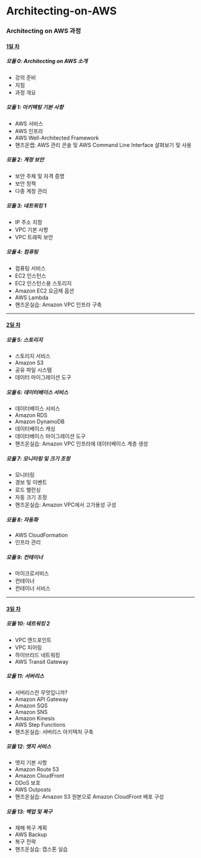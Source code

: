 # Architecting-on-AWS

### Architecting on AWS 과정

#### [1일 차](https://github.com/inguuu/Architecting-on-AWS/wiki/1%EC%9D%BC%EC%B0%A8)

##### 모듈 0: Architecting on AWS 소개
- 강의 준비
- 지침
- 과정 개요

##### 모듈 1: 아키텍팅 기본 사항
- AWS 서비스
- AWS 인프라
- AWS Well-Architected Framework
- 핸즈온랩: AWS 관리 콘솔 및 AWS Command Line Interface 살펴보기 및 사용

##### 모듈 2: 계정 보안

- 보안 주체 및 자격 증명
- 보안 정책
- 다중 계정 관리

##### 모듈 3: 네트워킹 1

- IP 주소 지정
- VPC 기본 사항
- VPC 트래픽 보안

##### 모듈 4: 컴퓨팅

- 컴퓨팅 서비스
- EC2 인스턴스
- EC2 인스턴스용 스토리지
- Amazon EC2 요금제 옵션
- AWS Lambda
- 핸즈온실습: Amazon VPC 인프라 구축

----

#### [2일 차](https://github.com/inguuu/Architecting-on-AWS/wiki/2%EC%9D%BC%EC%B0%A8)

##### 모듈 5: 스토리지

- 스토리지 서비스
- Amazon S3
- 공유 파일 시스템
- 데이터 마이그레이션 도구

##### 모듈 6: 데이터베이스 서비스

- 데이터베이스 서비스
- Amazon RDS
- Amazon DynamoDB
- 데이터베이스 캐싱
- 데이터베이스 마이그레이션 도구
- 핸즈온실습: Amazon VPC 인프라에 데이터베이스 계층 생성

##### 모듈 7: 모니터링 및 크기 조정

- 모니터링
- 경보 및 이벤트
- 로드 밸런싱
- 자동 크기 조정
- 핸즈온실습: Amazon VPC에서 고가용성 구성

##### 모듈 8: 자동화

- AWS CloudFormation
- 인프라 관리

##### 모듈 9: 컨테이너

- 마이크로서비스
- 컨테이너
- 컨테이너 서비스

----

#### [3일 차](https://github.com/inguuu/Architecting-on-AWS/wiki/2%EC%9D%BC%EC%B0%A8)

##### 모듈 10: 네트워킹 2

- VPC 엔드포인트
- VPC 피어링
- 하이브리드 네트워킹
- AWS Transit Gateway

##### 모듈 11: 서버리스

- 서버리스란 무엇입니까?
- Amazon API Gateway
- Amazon SQS
- Amazon SNS
- Amazon Kinesis
- AWS Step Functions
- 핸즈온실습: 서버리스 아키텍처 구축

##### 모듈 12: 엣지 서비스

- 엣지 기본 사항
- Amazon Route 53
- Amazon CloudFront
- DDoS 보호
- AWS Outposts
- 핸즈온실습: Amazon S3 원본으로 Amazon CloudFront 배포 구성

##### 모듈 13: 백업 및 복구

- 재해 복구 계획
- AWS Backup
- 복구 전략
- 핸즈온실습: 캡스톤 실습 



